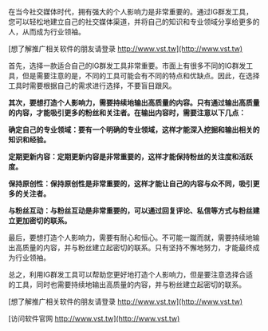 在当今社交媒体时代，拥有强大的个人影响力是非常重要的。通过IG群发工具，您可以轻松地建立自己的社交媒体渠道，并将自己的知识和专业领域分享给更多的人，从而成为行业领袖。

[想了解推广相关软件的朋友请登录 http://www.vst.tw](http://www.vst.tw)

首先，选择一款适合自己的IG群发工具非常重要。市面上有很多不同的IG群发工具，但是需要注意的是，不同的工具可能会有不同的特点和优缺点。因此，在选择工具时需要根据自己的需求进行选择，不要盲目跟风。

**其次，要想打造个人影响力，需要持续地输出高质量的内容。只有通过输出高质量的内容，才能吸引更多的粉丝和关注者。在输出内容时，需要注意以下几点：**

**确定自己的专业领域：要有一个明确的专业领域，这样才能深入挖掘和输出相关的知识和经验。**

**定期更新内容：定期更新内容是非常重要的，这样才能保持粉丝的关注度和活跃度。**

**保持原创性：保持原创性是非常重要的，这样才能让自己的内容与众不同，吸引更多的关注者。**

**与粉丝互动：与粉丝互动是非常重要的，可以通过回复评论、私信等方式与粉丝建立更加密切的联系。**

最后，要想打造个人影响力，需要有耐心和恒心。不可能一蹴而就，需要持续地输出高质量的内容，并与粉丝建立起密切的联系。只有坚持不懈地努力，才能最终成为行业领袖。

总之，利用IG群发工具可以帮助您更好地打造个人影响力，但是要注意选择合适的工具，同时也需要持续地输出高质量的内容，并与粉丝建立起密切的联系。

[想了解推广相关软件的朋友请登录 http://www.vst.tw](http://www.vst.tw)


[访问软件官网 http://www.vst.tw](http://www.vst.tw)
